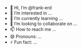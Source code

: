 - 👋 Hi, I’m @frank-erd
- 👀 I’m interested in ...
- 🌱 I’m currently learning ...
- 💞️ I’m looking to collaborate on ...
- 📫 How to reach me ...
- 😄 Pronouns: ...
- ⚡ Fun fact: ...

<!---
frank-erd/frank-erd is a ✨ special ✨ repository because its `README.md` (this file) appears on your GitHub profile.
You can click the Preview link to take a look at your changes.
--->
